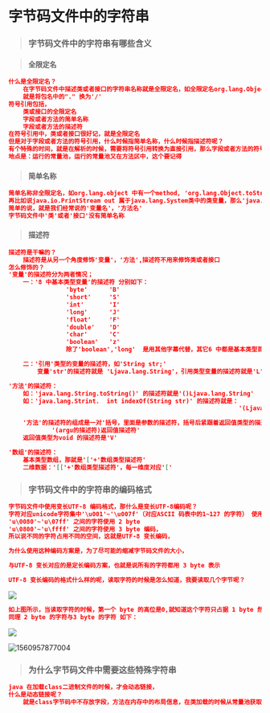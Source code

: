 # 字节码文件中的字符串



> ### 字节码文件中的字符串有哪些含义



> #### 全限定名

```json
什么是全限定名？
	在字节码文件中描述类或者接口的字符串名称就是全限定名，如全限定名org.lang.Object全限定名，就是org/lang/Object
	就是将包名中的"." 换为'/'
符号引用包括，
	类或接口的全限定名
	字段或者方法的简单名称
	字段或者方法的描述符
在符号引用中，类或者接口很好记，就是全限定名
但是对于字段或者方法的符号引用，什么时候指简单名称，什么时候指描述符呢？
有个特殊的时间，就是在解析的时候，需要将符号引用转换为直接引用，那么字段或者方法的符号引用都是指的是描述符
地点是：运行的常量池，运行的常量池又在方法区中，这个要记得
```



> #### 简单名称

```json
简单名称非全限定名，如org.lang.object 中有一个method, 'org.lang.Object.toString()'方法，该方法的简单名称就是'toString',
再比如说java.io.PrintStream out 属于java.lang.System类中的类变量，那么'java.io.PrintStream out'的简单名称就是'out'
简单的说，就是我们经常说的'变量名'，'方法名'
字节码文件中'类'或者'接口'没有简单名称
```



> #### 描述符

```json
描述符是干嘛的？
	描述符是从另一个角度修饰'变量'，'方法',描述符不用来修饰类或者接口
怎么修饰的？
'变量'的描述符分为两者情况；
	一：'8 中基本类型变量'的描述符 分别如下：
				'byte'		'B'
				'short'		'S'
				'int'		'I'
				'long'		'J'
				'float'		'F'
				'double'	'D'
				'char'		'C'
				'boolean'	'z'
				除了'boolean','long'	是用其他字幕代替，其它6 中都是基本类型首字母大写

	二：'引用'类型的变量的描述符，如'String str;'
		变量'str'的描述符就是 'Ljava.lang.String'，引用类型变量的描述符就是'L'+'变量类型的全限定名'

'方法'的描述符：
	如：'java.lang.String.toString()' 的描述符就是'()Ljava.lang.String'
	如：'java.lang.Strint.  int indexOf(String str)' 的描述符就是：
																'(Ljava.lang.String)I'

	'方法'的描述符的组成是一对'括号，里面是参数的描述符，括号后紧跟着返回值类型的描述符'，格式如下：
			'(argu的描述符)返回值描述符'
	返回值类型为void 的描述符是'V'

'数组'的描述符：
	基本类型数组，那就是'['+'数组类型描述符'
	二维数据：'[['+'数组类型描述符'，每一维度对应'['
```







> ### 字节码文件中的字符串的编码格式

```json
字节码文件中使用变长UTF-8 编码格式，那什么是变长UTF-8编码呢？
字符对应unicode字符集中'\u001'~'\u007f'（对应ASCII 码表中的1~127 的字符） 使用 1 byte 表示
'u\0080'~'u\07ff' 之间的字符使用 2 byte
'u\0800'~'u\ffff' 之间的字符使用 3 byte 编码，
所以说不同的字符占用不同的空间，这就是UTF-8 变长编码， 

为什么使用这种编码方案是，为了尽可能的缩减字节码文件的大小，

与UTF-8 变长对应的是定长编码方案，也就是说所有的字符都用 3 byte 表示

UTF-8 变长编码的格式什么样的呢，读取字符的时候是怎么知道，我要读取几个字节呢？
```

<img src='D:\Program Files(x86)\typora\image\utf8_1.PNG'>

```json
如上图所示，当读取字符的时候，第一个 byte 的高位是0,就知道这个字符只占据 1 byte 然后根据值转换为ASCII 字符
同理 2 byte 的字符与3 byte 的字符 如下：
```

<img src='D:\Program Files(x86)\typora\image\utf8_2.PNG'>

![1560957877004](C:\Users\Administrator.MS-201605312249\AppData\Roaming\Typora\typora-user-images\1560957877004.png)



> ### 为什么字节码文件中需要这些特殊字符串

```json
java 在加载class二进制文件的时候，才会动态链接，
什么是动态链接呢？
	就是class字节码中不存放字段，方法在内存中的布局信息，在类加载的时候从常量池获取字符，方法的符号引用，然后在类创建或者运行的时候，解析符号引用，然后翻译成直接的内容地址的引用，这就是为什么字节码文件中需要特殊字符串的原因
```

